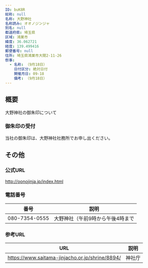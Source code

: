 ```yaml
---
ID: buK8R
総称: null
名称: 大野神社
名称読み: オオノジンジャ
別名: null
都道府県: 埼玉県
区域: 鴻巣市
緯度: 36.062721
経度: 139.499416
郵便番号: null
住所: 埼玉県鴻巣市大間2-11-26
祭事:
  - 名称: （9月18日）
    日付区分: 絶対日付
    開催月日: 09-18
    備考: （9月18日）
---
```


## 概要

大野神社の御朱印について

### 御朱印の受付

当社の御朱印は、大野神社社務所でお申し出ください。

## その他

### 公式URL

http://oonojinja.jp/index.html

### 電話番号

| 番号          | 説明                             |
| ------------- | -------------------------------- |
| 080-7354-0555 | 大野神社（午前9時から午後4時まで |

### 参考URL

| URL                                             | 説明   |
| ----------------------------------------------- | ------ |
| https://www.saitama-jinjacho.or.jp/shrine/8894/ | 神社庁 |

